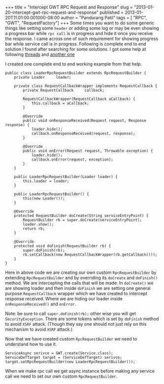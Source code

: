 +++
title = "Intercept GWT RPC Request and Response"
slug = "2013-01-20-intercept-gwt-rpc-request-and-response"
published = 2013-01-20T11:01:00.001000-08:00
author = "Pandurang Patil"
tags = [ "RPC", "GWT", "RequestFactory"]
+++
Some times you want to do some generic things like setting some `header` or adding some log or may be even showing a progress bar while `rpc call` is in progress and hide it once you receive the response. I came across
one of such requirement for showing progress bar while service call is in progress. Following is complete end to end solution I found after searching for some solutions. I got some help at following [threads](https://groups.google.com/forum/?fromgroups=#!msg/google-web-toolkit/VeiJUPBUsi4/Hq2VDMF9W1kJ) and [another one](http://stackoverflow.com/questions/5309624/how-to-intercept-the-onsuccess-method-in-gwt)
  
I created one complete end to end working example from that help.  
  

    public class LoaderRpcRequestBuilder extends RpcRequestBuilder {  
        private Loader     loader;  

        private class RequestCallbackWrapper implements RequestCallback {  
            private RequestCallback     callback;  
            
            RequestCallbackWrapper(RequestCallback aCallback) {  
                this.callback = aCallback;  
            }  
            
            @Override  
            public void onResponseReceived(Request request, Response response) {  
                loader.hide();  
                callback.onResponseReceived(request, response);  
            }  
            
            @Override  
            public void onError(Request request, Throwable exception) {  
                loader.hide();  
                callback.onError(request, exception);  
            }  
        }  
        
        public LoaderRpcRequestBuilder(Loader loader) {  
            this.loader = loader;  
        }  
        
        public LoaderRpcRequestBuilder() {  
            this(new Loader());  
        }  
        
        @Override  
        protected RequestBuilder doCreate(String serviceEntryPoint) {  
            RequestBuilder rb = super.doCreate(serviceEntryPoint);  
            loader.show();  
            return rb;  
        }  
        
        @Override  
        protected void doFinish(RequestBuilder rb) {  
            super.doFinish(rb);  
            rb.setCallback(new RequestCallbackWrapper(rb.getCallback()));  
        }  
    }  

  
Here in above code we are creating our own custom `RpcRequestBuilder` by extending `RpcRequestBuilder` and by overriding its `doCreate` and `doFinish()` method. We are intercepting the calls that will be made. In `doCreate()` we are showing loader and then inside `doFinish` we are setting one general purpose `RequestCallback` wrapper which we have created to intercept response received. Where we are hiding our loader inside `onResponseReceived()` and `onError`.  
  
Note: be sure to call `super.doFinish(rb);` other wise you will get `SecurityException`. There are some tokens which is set by `doFinish` method to avoid `XSRF` attack. (Though they say one should not just rely on this mechanism to avoid `XSRF` attack.)  
  
Now that we have created custom `RpcRequestBuilder` we need to understand how to use it.  
  

    ServiceAsync serivce = GWT.create(Service.class);  
    ServiceDefTarget target = (ServiceDefTarget) serivce;  
    target.setRpcRequestBuilder(new LoaderRpcRequestBuilder());  

  
When we make rpc call we get async instance before making any service call we need to set our own custom `RpcRequestBuilder`.
